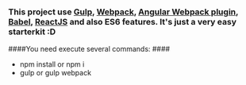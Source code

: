 ### This project use [Gulp](http://gulpjs.com), [Webpack](http://webpack.github.io), [Angular Webpack plugin](https://github.com/stackfull/angular-webpack-plugin), [Babel](https://github.com/babel/babel), [ReactJS](http://facebook.github.io/react) and also ES6 features. It's just a very easy starterkit :D ###

####You need execute several commands: ####
- npm install or npm i
- gulp or gulp webpack
